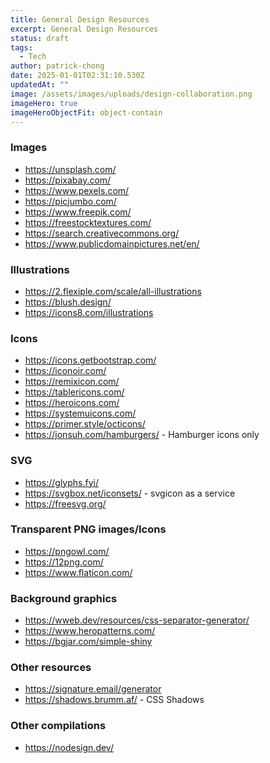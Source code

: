 ```yaml
---
title: General Design Resources
excerpt: General Design Resources
status: draft
tags:
  - Tech
author: patrick-chong
date: 2025-01-01T02:31:10.530Z
updatedAt: ""
image: /assets/images/uploads/design-collaboration.png
imageHero: true
imageHeroObjectFit: object-contain
---
```


### Images

- https://unsplash.com/
- https://pixabay.com/
- https://www.pexels.com/
- https://picjumbo.com/
- https://www.freepik.com/
- https://freestocktextures.com/
- https://search.creativecommons.org/
- https://www.publicdomainpictures.net/en/

### Illustrations

- https://2.flexiple.com/scale/all-illustrations
- https://blush.design/
- https://icons8.com/illustrations

### Icons

- https://icons.getbootstrap.com/
- https://iconoir.com/
- https://remixicon.com/
- https://tablericons.com/
- https://heroicons.com/
- https://systemuicons.com/
- https://primer.style/octicons/
- https://jonsuh.com/hamburgers/ - Hamburger icons only

### SVG

- https://glyphs.fyi/
- https://svgbox.net/iconsets/ - svgicon as a service
- https://freesvg.org/

### Transparent PNG images/Icons

- https://pngowl.com/
- https://12png.com/
- https://www.flaticon.com/

### Background graphics

- https://wweb.dev/resources/css-separator-generator/
- https://www.heropatterns.com/
- https://bgjar.com/simple-shiny

### Other resources

- https://signature.email/generator
- https://shadows.brumm.af/ - CSS Shadows

### Other compilations

- https://nodesign.dev/
